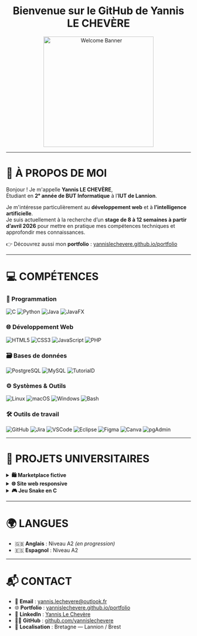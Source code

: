 <h1 align="center"><strong>Bienvenue sur le GitHub de Yannis LE CHEVÈRE</strong></h1>
<p align="center">
  <img src="https://media.giphy.com/media/v1.Y2lkPTc5MGI3NjExMnE1bW42MnFvbGg4eXMzMnJlZXJwdXNpYXowbHgyNzZiODd4aWdoYyZlcD12MV9naWZzX3NlYXJjaCZjdD1n/mlCb3AjEE6N4Q/giphy.gif" width="300" alt="Welcome Banner">
</p>

---

# 👋 À PROPOS DE MOI

Bonjour ! Je m'appelle **Yannis LE CHEVÈRE**,  
Étudiant en **2ᵉ année de BUT Informatique** à l’**IUT de Lannion**.

Je m'intéresse particulièrement au **développement web** et à **l’intelligence artificielle**.  
Je suis actuellement à la recherche d’un **stage de 8 à 12 semaines à partir d’avril 2026** pour mettre en pratique mes compétences techniques et approfondir mes connaissances.

👉 Découvrez aussi mon **portfolio** : [yannislechevere.github.io/portfolio](https://yannislechevere.github.io/portfolio)

---

# 💻 COMPÉTENCES

### 🧠 Programmation
![C](https://img.shields.io/badge/C-00599C?style=flat&logo=c&logoColor=white)
![Python](https://img.shields.io/badge/Python-3776AB?style=flat&logo=python&logoColor=white)
![Java](https://img.shields.io/badge/Java-007396?style=flat&logo=java&logoColor=white)
![JavaFX](https://img.shields.io/badge/JavaFX-5382A1?style=flat&logo=openjdk&logoColor=white)

### 🌐 Développement Web
![HTML5](https://img.shields.io/badge/HTML5-E34F26?style=flat&logo=html5&logoColor=white)
![CSS3](https://img.shields.io/badge/CSS3-1572B6?style=flat&logo=css3&logoColor=white)
![JavaScript](https://img.shields.io/badge/JavaScript-F7DF1E?style=flat&logo=javascript&logoColor=black)
![PHP](https://img.shields.io/badge/PHP-777BB4?style=flat&logo=php&logoColor=white)

### 🗃️ Bases de données
![PostgreSQL](https://img.shields.io/badge/PostgreSQL-336791?style=flat&logo=postgresql&logoColor=white)
![MySQL](https://img.shields.io/badge/MySQL-4479A1?style=flat&logo=mysql&logoColor=white)
![TutorialD](https://img.shields.io/badge/TutorialD-006699?style=flat&logo=database&logoColor=white)

### ⚙️ Systèmes & Outils
![Linux](https://img.shields.io/badge/Linux-FCC624?style=flat&logo=linux&logoColor=black)
![macOS](https://img.shields.io/badge/macOS-000000?style=flat&logo=apple&logoColor=white)
![Windows](https://img.shields.io/badge/Windows-0078D6?style=flat&logo=windows&logoColor=white)
![Bash](https://img.shields.io/badge/Bash-4EAA25?style=flat&logo=gnubash&logoColor=white)

### 🛠️ Outils de travail
![GitHub](https://img.shields.io/badge/GitHub-181717?style=flat&logo=github)
![Jira](https://img.shields.io/badge/Jira-0052CC?style=flat&logo=jira&logoColor=white)
![VSCode](https://img.shields.io/badge/VS%20Code-007ACC?style=flat&logo=visual-studio-code&logoColor=white)
![Eclipse](https://img.shields.io/badge/Eclipse-2C2255?style=flat&logo=eclipse&logoColor=white)
![Figma](https://img.shields.io/badge/Figma-F24E1E?style=flat&logo=figma&logoColor=white)
![Canva](https://img.shields.io/badge/Canva-00C4CC?style=flat&logo=canva&logoColor=white)
![pgAdmin](https://img.shields.io/badge/pgAdmin-336791?style=flat&logo=postgresql&logoColor=white)

---

# 🚀 PROJETS UNIVERSITAIRES

<details>
  <summary><b>🛍️ Marketplace fictive</b></summary>

  - **Période** : septembre 2025 → janvier 2026  
  - **Description** : Développement d’un site de marketplace complet avec base de données et méthode Scrum.  
  - **Technologies** : HTML, CSS, PHP, JavaScript, MySQL, Figma, Jira, GitHub  
  - **Compétences acquises** : programmation web, gestion de projet agile, conception de BDD.
</details>

<details>
  <summary><b>🌐 Site web responsive</b></summary>

  - **Période** : octobre 2024 → décembre 2024  
  - **Description** : Analyse des besoins, conception graphique et développement d’un site responsive.  
  - **Technologies** : HTML, CSS, JavaScript, GitHub, Figma  
  - **Compétences acquises** : conception et intégration web, travail d’équipe, responsive design.
</details>

<details>
  <summary><b>🎮 Jeu Snake en C</b></summary>

  - **Période** : novembre 2024 → janvier 2025  
  - **Description** : Développement complet d’un jeu Snake en C avec documentation technique.  
  - **Technologies** : C, GitHub, Doxygen  
  - **Compétences acquises** : programmation bas niveau, gestion de la documentation.
</details>

---

# 🌍 LANGUES

- 🇬🇧 **Anglais** : Niveau A2 *(en progression)*  
- 🇪🇸 **Espagnol** : Niveau A2  

---

# 📬 CONTACT

- 📧 **Email** : [yannis.lechevere@outlook.fr](mailto:yannis.lechevere@outlook.fr)  
- 🌐 **Portfolio** : [yannislechevere.github.io/portfolio](https://yannislechevere.github.io/portfolio)  
- 💼 **LinkedIn** : [Yannis Le Chevère](https://www.linkedin.com/in/Yannis%20Le%20Chevere)  
- 🧑‍💻 **GitHub** : [github.com/yannislechevere](https://github.com/yannislechevere)  
- 📍 **Localisation** : Bretagne — Lannion / Brest  
